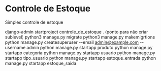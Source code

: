 # Controle de Estoque
Simples controle de estoque

django-admin startproject controle_de_estoque . (ponto para não criar sublevel)
python3 manage.py migrate
python3 manage.py makemigrtions
python manage.py createsuperuser --email admin@example.com --username admin
python manage.py startapp produto
python manage.py startapp categoria
python manage.py startapp usuario
python manage.py startapp tipo_usuario
python manage.py startapp estoque_entrada
python manage.py startapp estoque_saida